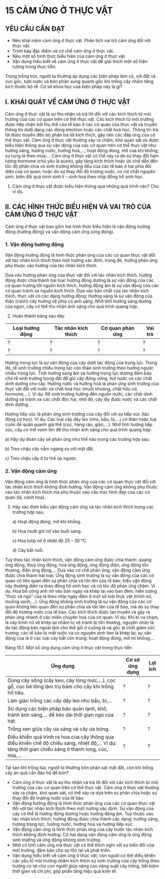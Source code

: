 # 15 CẢM ỨNG Ở THỰC VẬT

## YÊU CẦU CẦN ĐẠT

- Nêu khái niệm cảm ứng ở thực vật. Phân tích vai trò cảm ứng đối với thực vật.
- Trình bày đặc điểm và cơ chế cảm ứng ở thực vật.
- Nêu một số hình thức biểu hiện của cảm ứng ở thực vật.
- Vận dụng hiểu biết về cảm ứng ở thực vật để giải thích một số hiện tượng trong thực tiễn.

Trong trồng trọt, người ta thường áp dụng các biện pháp làm cỏ, xới đất và vun gốc, tưới nước và bón phân xung quanh gốc khi trồng cây nhằm tăng kích thước bộ rễ. Cơ sở khoa học của biện pháp này là gì?

## I. KHÁI QUÁT VỀ CẢM ỨNG Ở THỰC VẬT

Cảm ứng ở thực vật là sự thu nhận và trả lời đối với các kích thích từ môi trường của các cơ quan trên cơ thể thực vật.
Các kích thích từ môi trường được tiếp nhận bởi thụ thể của tế bào ở các cơ quan của thực vật và truyền thông tin dưới dạng các dòng electron hoặc các chất hoá học. Thông tin trả lời được truyền đến bộ phận trả lời kích thích, gây nên các đáp ứng của cơ thể thực vật.
Cảm ứng ở thực vật thường xảy ra chậm, khó quan sát và được biểu hiện thông qua sự vận động của các cơ quan trên cơ thể thực vật như hướng sáng, hướng nước, hướng hoá,...; hoạt động đóng, mở của khí khổng; sự rụng lá theo mùa;... Cảm ứng ở thực vật có thể xảy ra do sự thay đổi hàm lượng hormone (chủ yếu là auxin), gây tăng kích thích hoặc ức chế dẫn đến tốc độ phân chia và sinh trưởng không đều của các tế bào ở hai phía đối diện của cơ quan; hoặc do sự thay đổi độ trương nước, co rút chất nguyên sinh, biến đổi quá trình sinh lí – sinh hoá theo nhịp đồng hồ sinh học.
1. Cảm ứng ở thực vật được biểu hiện thông qua những quá trình nào? Cho ví dụ.

## II. CÁC HÌNH THỨC BIỂU HIỆN VÀ VAI TRÒ CỦA CẢM ỨNG Ở THỰC VẬT

Cảm ứng ở thực vật bao gồm hai hình thức biểu hiện là vận động hướng động (hướng động) và vận động cảm ứng (ứng động).

### 1. Vận động hướng động

Vận động hướng động là hình thức phản ứng của các cơ quan thực vật đối với tác nhân kích thích theo một hướng xác định, trong đó, hướng phản ứng phụ thuộc vào hướng của tác nhân kích thích.

Dựa vào hướng phản ứng của thực vật đối với tác nhân kích thích, hướng động được chia thành hai loại: hướng động dương là sự vận động của các cơ quan hướng tới nguồn kích thích, hướng động âm là sự vận động của các cơ quan tránh xa nguồn kích thích. Dựa vào bản chất của tác nhân kích thích, thực vật có các dạng hướng động:
Hướng sáng là sự vận động của thân (cành) cây hướng về phía có ánh sáng. Nhờ tính hướng sáng dương của ngọn, cây có thể thu nhận ánh sáng cho quá trình quang hợp.

2. Hoàn thành bảng sau đây.

| Loại hướng động | Tác nhân kích thích | Cơ quan phản ứng | Vai trò |
|---|---|---|---|
| ? | ? | ? | ? |
| ? | ? | ? | ? |

Hướng trọng lực là sự vận động của cây dưới tác động của trọng lực. Trong đó, rễ sinh trưởng chiều trọng lực còn thân sinh trưởng theo hướng ngược chiều trọng lực. Tính hướng sáng âm và hướng trọng lực dương đảm bảo cho rễ sinh trưởng trong đất để giữ cây đứng vững, hút nước và các chất dinh dưỡng cho cây.
Hướng nước và hướng hoá là phản ứng sinh trưởng của thực vật đối với nước và chất hoá học (muối khoáng, chất hữu cơ, hormone,...). Ví dụ: Rễ sinh trưởng hướng đến nguồn nước, các chất dinh dưỡng và tránh xa các chất độc hại, nhờ đó, cây lấy được nước và các chất dinh dưỡng.

Hướng tiếp xúc là phản ứng sinh trưởng của cây đối với sự tiếp xúc (tác động cơ học). Ví dụ: Các loài cây dây leo (nho, bầu, bí,...) có thân hoặc tua cuốn để quấn quanh giá thể (cọc, hàng rào, giàn,...). Nhờ tính hướng tiếp xúc, cây có thể vươn lên để thu nhận ánh sáng cho quá trình quang hợp.

  a) Hãy dự đoán cây sẽ phản ứng như thế nào trong các trường hợp sau.
  
  b) Treo chậu cây nằm ngang so với mặt đất.
  
  c) Treo chậu cây ở tư thế úp ngược.

### 2. Vận động cảm ứng

Vận động cảm ứng là hình thức phản ứng của các cơ quan thực vật đối với tác nhân kích thích không định hướng. Vận động cảm ứng không phụ thuộc vào tác nhân kích thích mà phụ thuộc vào cấu trúc hình đẹp của các cơ quan (lá, cánh hoa).

3. Hãy xác định kiểu vận động cảm ứng và tác nhân kích thích trong các trường hợp sau.
    
    a) Hoạt động đóng, mở khí khổng.
    
    b) Hoa mười giờ nở vào buổi sáng.
    
    c) Hoa tulip nở ở nhiệt độ 25 – 30 °C.

    d) Cây bắt ruồi.

Tuỳ theo tác nhân kích thích, vận động cảm ứng được chia thành: quang ứng động, thuỷ ứng động, hoá ứng động, ứng động điện, ứng động tổn thương, điện ứng động,... Dựa vào cơ chế phản ứng, vận động cảm ứng được chia thành hai loại:
Ứng động sinh trưởng là sự vận động của các cơ quan có liên quan đến sự phân chia và lớn lên của tế bào, kiểu vận động này thường diễn ra theo đồng hồ sinh học và có tốc độ phản ứng chậm. Ví dụ: Hoa bồ công anh nở vào ban ngày và khép lại vào ban đêm; hiện tượng “thức và ngủ” của lá theo nhịp ngày đêm ở một số loài thực vật (trinh nữ, muồng xanh,...).
Ứng động không sinh trưởng là sự vận động của các cơ quan không liên quan đến sự phân chia và lớn lên của tế bào, mà do sự thay đổi độ trương nước của tế bào. Các kích thích được lan truyền và gây ra phản ứng nhanh ở các miền chuyên hoá của cơ quan. Ví dụ: Khi bị va chạm, lá cây trinh nữ sẽ khép lại nhằm tự vệ tránh bị tổn thương, nguyên nhân là do tác động bên ngoài làm cho thể gối ở cuống lá và gốc lá chết giảm sức trương; các tế bào bị mất nước và co nguyên sinh làm lá khép lại; sự vận động của lá ở các loài cây bắt côn trùng: hoạt động đóng, mở mí khổng;...

Bảng 15.1. Một số ứng dụng cảm ứng ở thực vật trong thực tiễn

| Ứng dụng | Cơ sở ứng dụng | Lợi ích |
|---|---|---|
| Dùng cây sống (cây keo, cây lòng mức,...), cọc gỗ, cọc bê tông làm trụ bám cho cây khi trồng hồ tiêu. | ? | ? |
| Làm giàn trồng các cây dây leo như bầu, bí,... | ? | ? |
| Sử dụng các biện pháp bảo quản lạnh, khô, tránh ánh sáng,... để kéo dài thời gian ngủ của hạt. | ? | ? |
| Trồng xen giữa cây ưa sáng và cây ưa bóng. | ? | ? |
| Điều khiển quá trình ra hoa của cây thông qua điều khiển chế độ chiếu sáng, nhiệt độ,... Ví dụ: tăng thời gian chiếu sáng ở thanh long, cúc, mía,... | ? | ? |

Tại sao khi trồng lúa, người ta thường bón phân sát mặt đất, còn khi trồng cây ăn quả cần đào hố để bón?

- Cảm ứng ở thực vật là sự thu nhận và trả lời đối với các kích thích từ môi trường của các cơ quan trên cơ thể thực vật. Cảm ứng ở thực vật thường xảy ra chậm, khó quan sát, có thể xảy ra dựa trên sự phân chia hoặc sự thay đổi độ trương nước của tế bào.
- Vận động hướng động là hình thức phản ứng của các cơ quan thực vật đối với tác nhân kích thích theo một hướng xác định. Sự vận động của cây có thể là hướng động dương hoặc hướng động âm. Tuỳ thuộc vào tác nhân kích thích, hướng động được chia thành các dạng: hướng sáng, hướng trọng lực, hướng nước, hướng hoá và hướng tiếp xúc.
- Vận động cảm ứng là hình thức phản ứng của cây trước tác nhân kích thích không định hướng. Có hai dạng vận động cảm ứng là ứng động sinh trưởng và ứng động không sinh trưởng.
- Nhờ có tính cảm ứng mà thực vật có thể thích nghi với sự biến đổi của môi trường, đảm bảo cho sự tồn tại và phát triển.
- Vận dụng hiểu biết về cảm ứng ở thực vật, con người có thể điều khiển các yếu tố môi trường nhằm kích thích sự sinh trưởng của cây trồng theo hướng có lợi cho con người giúp nâng cao năng suất cây trồng, tiết kiệm thời gian và chi phí, góp phần tăng hiệu quả kinh tế.
